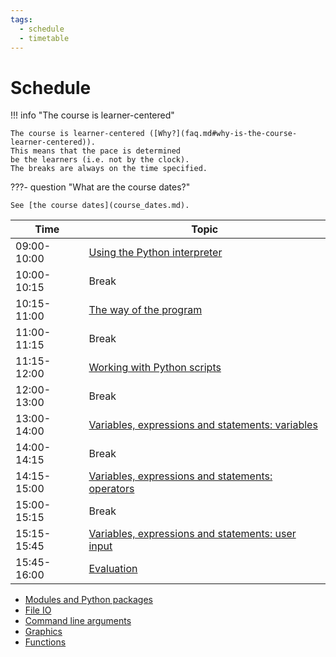 ```yaml
---
tags:
  - schedule
  - timetable
---
```


# Schedule

!!! info "The course is learner-centered"

    The course is learner-centered ([Why?](faq.md#why-is-the-course-learner-centered)).
    This means that the pace is determined
    be the learners (i.e. not by the clock).
    The breaks are always on the time specified.


???- question "What are the course dates?"

    See [the course dates](course_dates.md).

Time        | Topic
------------|-----------------------------------------------------------------
09:00-10:00 | [Using the Python interpreter](sessions/using_the_python_interpreter.md)
10:00-10:15 | Break
10:15-11:00 | [The way of the program](sessions/the_way_of_the_program.md)
11:00-11:15 | Break
11:15-12:00 | [Working with Python scripts](sessions/working_with_python_scripts.md)  
12:00-13:00 | Break
13:00-14:00 | [Variables, expressions and statements: variables](sessions/variables_expressions_and_statements_1.md)  
14:00-14:15 | Break
14:15-15:00 | [Variables, expressions and statements: operators](sessions/variables_expressions_and_statements_2.md)  
15:00-15:15 | Break
15:15-15:45 | [Variables, expressions and statements: user input](sessions/variables_expressions_and_statements_3.md)
15:45-16:00 | [Evaluation](evaluation.md)

- [Modules and Python packages](sessions/hello_little_turtles.md)
- [File IO](sessions/files.md)
- [Command line arguments](sessions/command_line_arguments.md)
- [Graphics](sessions/graphics.md)
- [Functions](sessions/functions.md)
